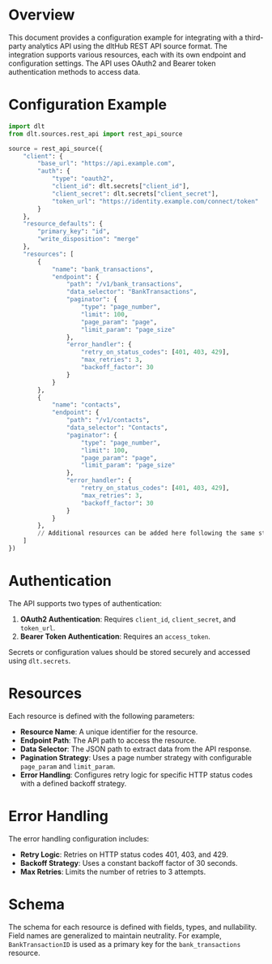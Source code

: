 # Overview

This document provides a configuration example for integrating with a third-party analytics API using the dltHub REST API source format. The integration supports various resources, each with its own endpoint and configuration settings. The API uses OAuth2 and Bearer token authentication methods to access data.

# Configuration Example

```python
import dlt
from dlt.sources.rest_api import rest_api_source

source = rest_api_source({
    "client": {
        "base_url": "https://api.example.com",
        "auth": {
            "type": "oauth2",
            "client_id": dlt.secrets["client_id"],
            "client_secret": dlt.secrets["client_secret"],
            "token_url": "https://identity.example.com/connect/token"
        }
    },
    "resource_defaults": {
        "primary_key": "id",
        "write_disposition": "merge"
    },
    "resources": [
        {
            "name": "bank_transactions",
            "endpoint": {
                "path": "/v1/bank_transactions",
                "data_selector": "BankTransactions",
                "paginator": {
                    "type": "page_number",
                    "limit": 100,
                    "page_param": "page",
                    "limit_param": "page_size"
                },
                "error_handler": {
                    "retry_on_status_codes": [401, 403, 429],
                    "max_retries": 3,
                    "backoff_factor": 30
                }
            }
        },
        {
            "name": "contacts",
            "endpoint": {
                "path": "/v1/contacts",
                "data_selector": "Contacts",
                "paginator": {
                    "type": "page_number",
                    "limit": 100,
                    "page_param": "page",
                    "limit_param": "page_size"
                },
                "error_handler": {
                    "retry_on_status_codes": [401, 403, 429],
                    "max_retries": 3,
                    "backoff_factor": 30
                }
            }
        },
        // Additional resources can be added here following the same structure
    ]
})
```

# Authentication

The API supports two types of authentication:

1. **OAuth2 Authentication**: Requires `client_id`, `client_secret`, and `token_url`.
2. **Bearer Token Authentication**: Requires an `access_token`.

Secrets or configuration values should be stored securely and accessed using `dlt.secrets`.

# Resources

Each resource is defined with the following parameters:

- **Resource Name**: A unique identifier for the resource.
- **Endpoint Path**: The API path to access the resource.
- **Data Selector**: The JSON path to extract data from the API response.
- **Pagination Strategy**: Uses a page number strategy with configurable `page_param` and `limit_param`.
- **Error Handling**: Configures retry logic for specific HTTP status codes with a defined backoff strategy.

# Error Handling

The error handling configuration includes:

- **Retry Logic**: Retries on HTTP status codes 401, 403, and 429.
- **Backoff Strategy**: Uses a constant backoff factor of 30 seconds.
- **Max Retries**: Limits the number of retries to 3 attempts.

# Schema

The schema for each resource is defined with fields, types, and nullability. Field names are generalized to maintain neutrality. For example, `BankTransactionID` is used as a primary key for the `bank_transactions` resource.